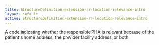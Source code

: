 ```yaml
---
title: StructureDefinition-extension-rr-location-relevance-intro
layout: default
active: StructureDefinition-extension-rr-location-relevance-intro
---
```


A code indicating whether the responsible PHA is relevant because of the patient's home address, the provider facility address, or both.